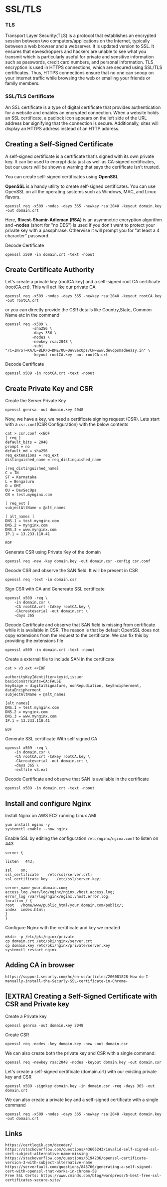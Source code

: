 # SSL/TLS 

### TLS
Transport Layer Security(TLS) is a protocol that establishes an encrypted session between two computers/applications on the Internet, typically between a web browser and a webserver.  It is updated version to SSL.  It ensures that eavesdroppers and hackers are unable to see what you transmit which is particularly useful for private and sensitive information such as passwords, credit card numbers, and personal information. TLS encryption is used in HTTPS connections, which are secured using SSL/TLS certificates. Thus, HTTPS connections ensure that no one can snoop on your internet traffic while browsing the web or emailing your friends or family members.

### SSL/TLS Certificate
An SSL certificate is a type of digital certificate that provides authentication for a website and enables an encrypted connection. 
When a website holds an SSL certificate, a padlock icon appears on the left side of the URL address bar signifying that the connection is secure. Additionally, sites will display an HTTPS address instead of an HTTP address. 

## Creating a Self-Signed Certificate
A self-signed certificate is a certificate that's signed with its own private key. 
It can be used to encrypt data just as well as CA-signed certificates, but our users will be shown a warning that says the certificate isn't trusted.

You can create self-signed certificates using **OpenSSL**

**OpenSSL** is a handy utility to create self-signed certificates. You can use OpenSSL on all the operating systems such as Windows, MAC, and Linux flavors.
```
openssl req -x509 -nodes -days 365 -newkey rsa:2048 -keyout domain.key -out domain.crt
```
Here, **Rivest-Shamir-Adleman (RSA)** is an asymmetric encryption algorithm and **-nodes** (short for "no DES") is used if you don't want to protect your private key with a passphrase. Otherwise it will prompt you for "at least a 4 character" password.

Decode Certificate
```
openssl x509 -in domain.crt -text -noout
```

## Create Certificate Authority
Let's create a private key (rootCA.key) and a self-signed root CA certificate (rootCA.crt). This will act like our private CA
```
openssl req -x509 -nodes -days 365 -newkey rsa:2048 -keyout rootCA.key -out rootCA.crt
```
or you can directly provide the CSR details like Country,State, Common Name etc in the command
```
openssl req -x509 \
            -sha256 \
            -days 356 \
            -nodes \
            -newkey rsa:2048 \
            -subj "/C=IN/ST=KA/L=BLR/O=DME/OU=DevSecOps/CN=www.devopsmadeeasy.in" \
            -keyout rootCA.key -out rootCA.crt 
```
Decode Certificate
```
openssl x509 -in rootCA.crt -text -noout
```

## Create Private Key and CSR
Create the Server Private Key
```
openssl genrsa -out domain.key 2048
```
Now, we have a key, we need a certificate signing request (CSR).
Lets start with a `csr.conf`(CSR Configuration) with the below contents
```
cat > csr.conf <<EOF
[ req ]
default_bits = 2048
prompt = no
default_md = sha256
req_extensions = req_ext
distinguished_name = req_distinguished_name

[req_distinguished_name]
C = IN
ST = Karnataka
L = Bengaluru
O = DME
OU = DevSecOps
CN = test.mynginx.com

[ req_ext ]
subjectAltName = @alt_names

[ alt_names ]
DNS.1 = test.mynginx.com
DNS.2 = mynginx.com
DNS.3 = www.mynginx.com 
IP.1 = 13.233.110.41

EOF
```
Generate CSR using Private Key of the domain
```
openssl req -new -key domain.key -out domain.csr -config csr.conf
```
Decode CSR and observe the SAN field. It will be present in CSR
```
openssl req -text -in domain.csr
```
Sign CSR with CA and Genereate SSL certificate
```
openssl x509 -req \
    -in domain.csr \
    -CA rootCA.crt -CAkey rootCA.key \
    -CAcreateserial -out domain.crt \
    -days 365 
```
Decode Certificate and observe that SAN field is missing from certificate while it is available in CSR.
The reason is that by default OpenSSL does not copy extensions from the request to the certificate.
We can fix this by providing the extensions file
```
openssl x509 -in domain.crt -text -noout
```

Create a external file to include SAN in the certificate
```
cat > v3.ext <<EOF

authorityKeyIdentifier=keyid,issuer
basicConstraints=CA:FALSE
keyUsage = digitalSignature, nonRepudiation, keyEncipherment, dataEncipherment
subjectAltName = @alt_names

[alt_names]
DNS.1 = test.mynginx.com
DNS.2 = mynginx.com
DNS.3 = www.mynginx.com 
IP.1 = 13.233.110.41

EOF
```
Generate SSL certificate With self signed CA
```
openssl x509 -req \
    -in domain.csr \
    -CA rootCA.crt -CAkey rootCA.key \
    -CAcreateserial -out domain.crt \
    -days 365 \
    -extfile v3.ext
```
Decode Certificate and observe that SAN is available in the certificate
```
openssl x509 -in domain.crt -text -noout
```

## Install and configure Nginx
Install Nginx on AWS EC2 running Linux AMI
```
yum install nginx -y
systemctl enable --now nginx
```
Enable SSL by editing the configuration `/etc/nginx/nginx.conf` to listen on 443
```
server {

listen   443;

ssl    on;
ssl_certificate    /etc/ssl/server.crt;
ssl_certificate_key    /etc/ssl/server.key;

server_name your.domain.com;
access_log /var/log/nginx/nginx.vhost.access.log;
error_log /var/log/nginx/nginx.vhost.error.log;
location / {
root   /home/www/public_html/your.domain.com/public/;
index  index.html;
}
}
```
Configure Nginx with the certificate and key we created
```
mkdir -p /etc/pki/nginx/private
cp domain.crt /etc/pki/nginx/server.crt
cp domain.key /etc/pki/nginx/private/server.key
systemctl restart nginx
```

## Adding CA in browser
```
https://support.securly.com/hc/en-us/articles/206081828-How-do-I-manually-install-the-Securly-SSL-certificate-in-Chrome-
```

## [EXTRA] Creating a Self-Signed Certificate with CSR and Private key

Create a Private key
```
openssl genrsa -out domain.key 2048
```
Create CSR
```
openssl req -nodes -key domain.key -new -out domain.csr
```
We can also create both the private key and CSR with a single command:
```
openssl req -newkey rsa:2048 -nodes -keyout domain.key -out domain.csr
```
Let's create a self-signed certificate (domain.crt) with our existing private key and CSR
```
openssl x509 -signkey domain.key -in domain.csr -req -days 365 -out domain.crt
```
We can also create a private key and a self-signed certificate with a single command
```
openssl req -x509 -nodes -days 365 -newkey rsa:2048 -keyout domain.key -out domain.crt
```

## Links
```
https://certlogik.com/decoder/
https://stackoverflow.com/questions/43665243/invalid-self-signed-ssl-cert-subject-alternative-name-missing
https://stackoverflow.com/questions/6194236/openssl-certificate-version-3-with-subject-alternative-name
https://serverfault.com/questions/845766/generating-a-self-signed-cert-with-openssl-that-works-in-chrome-58
Free SSL Certs: https://www.cminds.com/blog/wordpress/5-best-free-ssl-certificates-secure-site/
```
